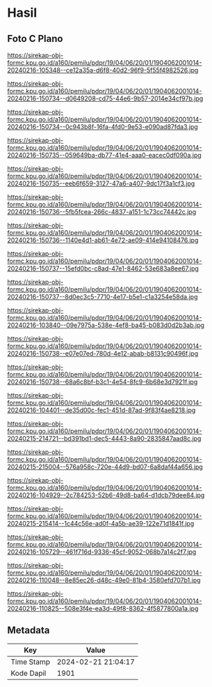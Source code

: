 # Hasil

## Foto C Plano

https://sirekap-obj-formc.kpu.go.id/a160/pemilu/pdpr/19/04/06/20/01/1904062001014-20240216-105348--ce12a35a-d6f8-40d2-96f9-5f55f4982526.jpg

https://sirekap-obj-formc.kpu.go.id/a160/pemilu/pdpr/19/04/06/20/01/1904062001014-20240216-150734--d0649208-cd75-44e6-9b57-2014e34cf97b.jpg

https://sirekap-obj-formc.kpu.go.id/a160/pemilu/pdpr/19/04/06/20/01/1904062001014-20240216-150734--0c943b8f-16fa-4fd0-9e53-e090ad87fda3.jpg

https://sirekap-obj-formc.kpu.go.id/a160/pemilu/pdpr/19/04/06/20/01/1904062001014-20240216-150735--059649ba-db77-41e4-aaa0-eacec0df090a.jpg

https://sirekap-obj-formc.kpu.go.id/a160/pemilu/pdpr/19/04/06/20/01/1904062001014-20240216-150735--eeb6f659-3127-47a6-a407-9dc17f3a1cf3.jpg

https://sirekap-obj-formc.kpu.go.id/a160/pemilu/pdpr/19/04/06/20/01/1904062001014-20240216-150736--5fb5fcea-266c-4837-a151-1c73cc74442c.jpg

https://sirekap-obj-formc.kpu.go.id/a160/pemilu/pdpr/19/04/06/20/01/1904062001014-20240216-150736--1140e4d1-ab61-4e72-ae09-414e94108476.jpg

https://sirekap-obj-formc.kpu.go.id/a160/pemilu/pdpr/19/04/06/20/01/1904062001014-20240216-150737--15efd0bc-c8ad-47e1-8462-53e683a8ee67.jpg

https://sirekap-obj-formc.kpu.go.id/a160/pemilu/pdpr/19/04/06/20/01/1904062001014-20240216-150737--8d0ec3c5-7710-4e17-b5e1-c1a3254e58da.jpg

https://sirekap-obj-formc.kpu.go.id/a160/pemilu/pdpr/19/04/06/20/01/1904062001014-20240216-103840--09e7975a-538e-4ef8-ba45-b083d0d2b3ab.jpg

https://sirekap-obj-formc.kpu.go.id/a160/pemilu/pdpr/19/04/06/20/01/1904062001014-20240216-150738--e07e07ed-780d-4e12-abab-b8131c90496f.jpg

https://sirekap-obj-formc.kpu.go.id/a160/pemilu/pdpr/19/04/06/20/01/1904062001014-20240216-150738--68a6c8bf-b3c1-4e54-8fc9-6b68e3d7921f.jpg

https://sirekap-obj-formc.kpu.go.id/a160/pemilu/pdpr/19/04/06/20/01/1904062001014-20240216-104401--de35d00c-fec1-451d-87ad-9f83f4ae8218.jpg

https://sirekap-obj-formc.kpu.go.id/a160/pemilu/pdpr/19/04/06/20/01/1904062001014-20240215-214721--bd391bd1-dec5-4443-8a90-2835847aad8c.jpg

https://sirekap-obj-formc.kpu.go.id/a160/pemilu/pdpr/19/04/06/20/01/1904062001014-20240215-215004--576a958c-720e-44d9-bd07-6a8daf44a656.jpg

https://sirekap-obj-formc.kpu.go.id/a160/pemilu/pdpr/19/04/06/20/01/1904062001014-20240216-104929--2c784253-52b6-49d8-ba64-d1dcb79dee84.jpg

https://sirekap-obj-formc.kpu.go.id/a160/pemilu/pdpr/19/04/06/20/01/1904062001014-20240215-215414--1c44c56e-ad0f-4a5b-ae39-122e71d1841f.jpg

https://sirekap-obj-formc.kpu.go.id/a160/pemilu/pdpr/19/04/06/20/01/1904062001014-20240216-105729--461f716d-9336-45cf-9052-068b7a14c2f7.jpg

https://sirekap-obj-formc.kpu.go.id/a160/pemilu/pdpr/19/04/06/20/01/1904062001014-20240216-110048--8e85ec26-d48c-49e0-81b4-3580efd707b1.jpg

https://sirekap-obj-formc.kpu.go.id/a160/pemilu/pdpr/19/04/06/20/01/1904062001014-20240216-110825--508e3f4e-ea3d-49f8-8362-4f5877800a1a.jpg


## Metadata

| Key        | Value               |
| ---------- | ------------------- |
| Time Stamp | 2024-02-21 21:04:17 |
| Kode Dapil | 1901                |



